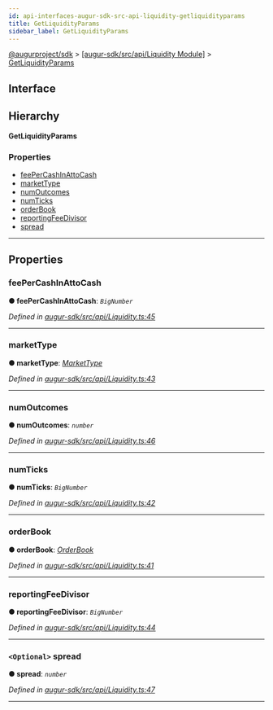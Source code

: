 ```yaml
---
id: api-interfaces-augur-sdk-src-api-liquidity-getliquidityparams
title: GetLiquidityParams
sidebar_label: GetLiquidityParams
---
```


[@augurproject/sdk](api-readme.md) > [[augur-sdk/src/api/Liquidity Module]](api-modules-augur-sdk-src-api-liquidity-module.md) > [GetLiquidityParams](api-interfaces-augur-sdk-src-api-liquidity-getliquidityparams.md)

## Interface

## Hierarchy

**GetLiquidityParams**

### Properties

* [feePerCashInAttoCash](api-interfaces-augur-sdk-src-api-liquidity-getliquidityparams.md#feepercashinattocash)
* [marketType](api-interfaces-augur-sdk-src-api-liquidity-getliquidityparams.md#markettype)
* [numOutcomes](api-interfaces-augur-sdk-src-api-liquidity-getliquidityparams.md#numoutcomes)
* [numTicks](api-interfaces-augur-sdk-src-api-liquidity-getliquidityparams.md#numticks)
* [orderBook](api-interfaces-augur-sdk-src-api-liquidity-getliquidityparams.md#orderbook)
* [reportingFeeDivisor](api-interfaces-augur-sdk-src-api-liquidity-getliquidityparams.md#reportingfeedivisor)
* [spread](api-interfaces-augur-sdk-src-api-liquidity-getliquidityparams.md#spread)

---

## Properties

<a id="feepercashinattocash"></a>

###  feePerCashInAttoCash

**● feePerCashInAttoCash**: *`BigNumber`*

*Defined in [augur-sdk/src/api/Liquidity.ts:45](https://github.com/AugurProject/augur/blob/304ca83772/packages/augur-sdk/src/api/Liquidity.ts#L45)*

___
<a id="markettype"></a>

###  marketType

**● marketType**: *[MarketType](api-enums-augur-sdk-src-state-logs-types-markettype.md)*

*Defined in [augur-sdk/src/api/Liquidity.ts:43](https://github.com/AugurProject/augur/blob/304ca83772/packages/augur-sdk/src/api/Liquidity.ts#L43)*

___
<a id="numoutcomes"></a>

###  numOutcomes

**● numOutcomes**: *`number`*

*Defined in [augur-sdk/src/api/Liquidity.ts:46](https://github.com/AugurProject/augur/blob/304ca83772/packages/augur-sdk/src/api/Liquidity.ts#L46)*

___
<a id="numticks"></a>

###  numTicks

**● numTicks**: *`BigNumber`*

*Defined in [augur-sdk/src/api/Liquidity.ts:42](https://github.com/AugurProject/augur/blob/304ca83772/packages/augur-sdk/src/api/Liquidity.ts#L42)*

___
<a id="orderbook"></a>

###  orderBook

**● orderBook**: *[OrderBook](api-interfaces-augur-sdk-src-api-liquidity-orderbook.md)*

*Defined in [augur-sdk/src/api/Liquidity.ts:41](https://github.com/AugurProject/augur/blob/304ca83772/packages/augur-sdk/src/api/Liquidity.ts#L41)*

___
<a id="reportingfeedivisor"></a>

###  reportingFeeDivisor

**● reportingFeeDivisor**: *`BigNumber`*

*Defined in [augur-sdk/src/api/Liquidity.ts:44](https://github.com/AugurProject/augur/blob/304ca83772/packages/augur-sdk/src/api/Liquidity.ts#L44)*

___
<a id="spread"></a>

### `<Optional>` spread

**● spread**: *`number`*

*Defined in [augur-sdk/src/api/Liquidity.ts:47](https://github.com/AugurProject/augur/blob/304ca83772/packages/augur-sdk/src/api/Liquidity.ts#L47)*

___

